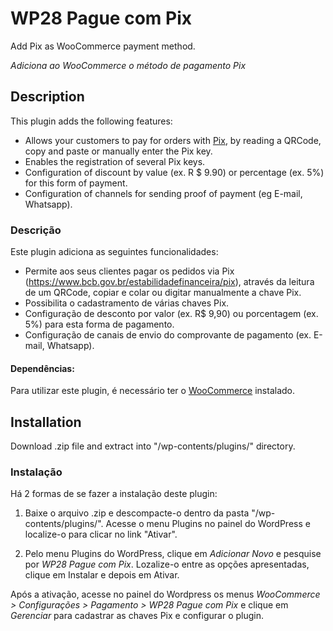 # WP28 Pague com Pix

Add Pix as WooCommerce payment method.

*Adiciona ao WooCommerce o método de pagamento Pix*

## Description

This plugin adds the following features:

- Allows your customers to pay for orders with [Pix](https://www.bcb.gov.br/estabilidadefinanceira/pix), by reading a QRCode, copy and paste or manually enter the Pix key.
- Enables the registration of several Pix keys.
- Configuration of discount by value (ex. R $ 9.90) or percentage (ex. 5%) for this form of payment.
- Configuration of channels for sending proof of payment (eg E-mail, Whatsapp).


### Descrição

Este plugin adiciona as seguintes funcionalidades:

- Permite aos seus clientes pagar os pedidos via Pix (https://www.bcb.gov.br/estabilidadefinanceira/pix), através da leitura de um QRCode, copiar e colar ou digitar manualmente a chave Pix.
- Possibilita o cadastramento de várias chaves Pix.
- Configuração de desconto por valor (ex. R$ 9,90) ou porcentagem (ex. 5%) para esta forma de pagamento.
- Configuração de canais de envio do comprovante de pagamento (ex. E-mail, Whatsapp).

#### Dependências:

Para utilizar este plugin, é necessário ter o [WooCommerce](http://wordpress.org/plugins/woocommerce/) instalado.

## Installation

Download .zip file and extract into "/wp-contents/plugins/" directory.


### Instalação


Há 2 formas de se fazer a instalação deste plugin:

1) Baixe o arquivo .zip e descompacte-o dentro da pasta "/wp-contents/plugins/". Acesse o menu Plugins no painel do WordPress e localize-o para clicar no link "Ativar".

2) Pelo menu Plugins do WordPress, clique em *Adicionar Novo* e pesquise por *WP28 Pague com Pix*. Lozalize-o entre as opções apresentadas, clique em Instalar e depois em Ativar.

Após a ativação, acesse no painel do Wordpress os menus *WooCommerce > Configurações > Pagamento > WP28 Pague com Pix* e clique em *Gerenciar* para cadastrar as chaves Pix e configurar o plugin.


